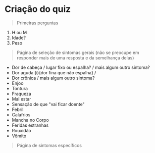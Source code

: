 # Criação do quiz

> Primeiras perguntas
1. H ou M
2. Idade?
3. Peso

> Página de seleção de sintomas gerais
(não se preocupe em responder mais de uma resposta e da semelhança delas)

- Dor de cabeça / lugar fixo ou espalha? / mais algum outro sintoma?
- Dor aguda (i){dor fina que não espalha} / 
- Dor crônica / mais algum outro sintoma?
- Enjoo 
- Tontura
- Fraqueza
- Mal estar
- Sensação de que "vai ficar doente"
- Febril
- Calafrios
- Mancha no Corpo
- Feridas estranhas
- Rouxidão
- Vômito

> Página de sintomas específicos

